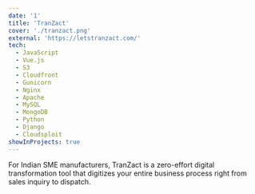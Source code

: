```yaml
---
date: '1'
title: 'TranZact'
cover: './tranzact.png'
external: 'https://letstranzact.com/'
tech:
  - JavaScript
  - Vue.js
  - S3
  - Cloudfront
  - Gunicorn
  - Nginx
  - Apache
  - MySQL
  - MongoDB
  - Python
  - Django
  - Cloudsploit
showInProjects: true
---
```


For Indian SME manufacturers, TranZact is a zero-effort digital transformation tool that digitizes your entire business process right from sales inquiry to dispatch.
